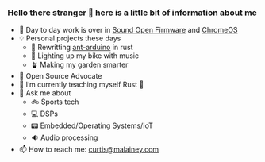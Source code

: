 ### Hello there stranger 👋 here is a little bit of information about me

- 👷 Day to day work is over in [Sound Open Firmware](https://github.com/thesofproject/) and [ChromeOS](https://www.google.com/chromebook/chrome-os/)
- 💡 Personal projects these days
  - 🦀 Rewritting [ant-arduino](https://github.com/cujomalainey/ant-arduino) in rust
  - 🚥 Lighting up my bike with music
  - 🪴 Making my garden smarter
- 💯 Open Source Advocate
- 🌱 I’m currently teaching myself Rust 🦀
- 💬 Ask me about
  - 🚲 Sports tech
  - 💻 DSPs
  - 📟 Embedded/Operating Systems/IoT
  - 🔉 Audio processing
- 📫 How to reach me: curtis@malainey.com
